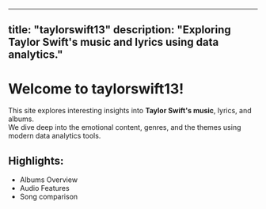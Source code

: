 
---
title: "taylorswift13"
description: "Exploring Taylor Swift's music and lyrics using data analytics."
---

# Welcome to taylorswift13!

This site explores interesting insights into **Taylor Swift's music**, lyrics, and albums.  
We dive deep into the emotional content, genres, and the themes using modern data analytics tools.

## Highlights:
- Albums Overview
- Audio Features
- Song comparison


